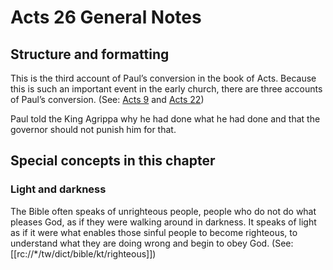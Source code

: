 # Acts 26 General Notes
## Structure and formatting

This is the third account of Paul’s conversion in the book of Acts. Because this is such an important event in the early church, there are three accounts of Paul’s conversion. (See: [Acts 9](../09/01.md) and [Acts 22](../22/01.md))

Paul told the King Agrippa why he had done what he had done and that the governor should not punish him for that.

## Special concepts in this chapter

### Light and darkness

The Bible often speaks of unrighteous people, people who do not do what pleases God, as if they were walking around in darkness. It speaks of light as if it were what enables those sinful people to become righteous, to understand what they are doing wrong and begin to obey God. (See: [[rc://*/tw/dict/bible/kt/righteous]])